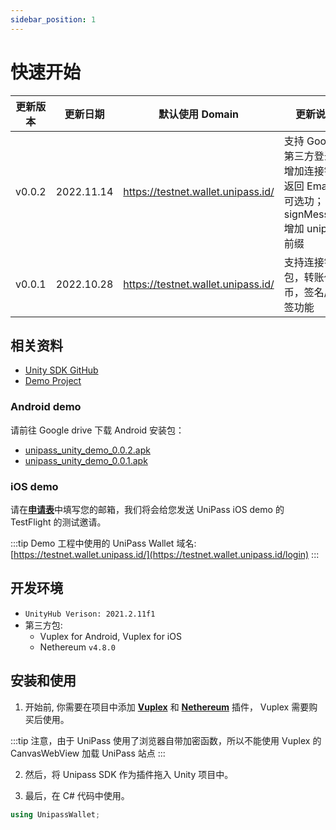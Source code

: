 ```yaml
---
sidebar_position: 1
---
```


# 快速开始

| 更新版本 | 更新日期   | 默认使用 Domain                    | 更新说明                                                                               |
| -------- | ---------- | ---------------------------------- | -------------------------------------------------------------------------------------- |
| v0.0.2   | 2022.11.14 | https://testnet.wallet.unipass.id/ | 支持 Google 第三方登录，增加连接钱包返回 Email 的可选功；signMessage 增加 unipass 前缀 |
| v0.0.1   | 2022.10.28 | https://testnet.wallet.unipass.id/ | 支持连接钱包，转账代币，签名/验签功能                                                  |

## 相关资料

- [Unity SDK GitHub](https://github.com/UniPassID/unipass-unity-web-sdk)
- [Demo Project](https://github.com/UniPassID/unipass-unity-web-sdk/blob/master/Example/unipass_demo.cs)


### Android demo

请前往 Google drive 下载 Android 安装包：

- [unipass_unity_demo_0.0.2.apk](https://drive.google.com/file/d/1uU7Qek-bKV6CSsEI6Uhen6Nzj_AUAMI7/view?usp=sharing)
- [unipass_unity_demo_0.0.1.apk](https://drive.google.com/file/d/1nKyi6eJJ7N2OnrIpH7WpypDFluwtZ0z7/view?usp=sharing)

### iOS demo

请在[**申请表**](https://mtf0xus26cg.typeform.com/to/TW0Eh9Yu)中填写您的邮箱，我们将会给您发送 UniPass iOS demo 的 TestFlight 的测试邀请。

:::tip
Demo 工程中使用的 UniPass Wallet 域名: [https://testnet.wallet.unipass.id/](https://testnet.wallet.unipass.id/login)
:::

## 开发环境

- `UnityHub Verison: 2021.2.11f1`
- 第三方包:
  - Vuplex for Android, Vuplex for iOS
  - Nethereum `v4.8.0`

## 安装和使用

1. 开始前, 你需要在项目中添加 [**Vuplex**](https://store.vuplex.com/webview/overview) 和 [**Nethereum**](https://docs.nethereum.com/en/latest/nethereum-smartcontrats-gettingstarted/) 插件， Vuplex 需要购买后使用。

:::tip
注意，由于 UniPass 使用了浏览器自带加密函数，所以不能使用 Vuplex 的 CanvasWebView 加载 UniPass 站点
:::

2. 然后，将 Unipass SDK 作为插件拖入 Unity 项目中。

3. 最后，在 C# 代码中使用。

```csharp
using UnipassWallet;
```
